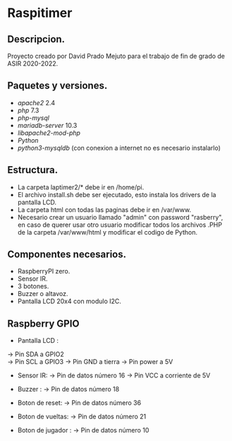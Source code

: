 # Raspitimer

## Descripcion.

Proyecto creado por David Prado Mejuto para el trabajo de fin de grado de ASIR 2020-2022.

## Paquetes y versiones.
- *apache2* 2.4
- *php* 7.3
- *php-mysql*
- *mariadb-server* 10.3
- *libapache2-mod-php*
- *Python*
- *python3-mysqldb* (con conexion a internet no es necesario instalarlo)

## Estructura.
- La carpeta laptimer2/* debe ir en /home/pi.
- El archivo install.sh debe ser ejecutado, esto instala los drivers de la pantalla LCD.
- La carpeta html con todas las paginas debe ir en /var/www.
- Necesario crear un usuario llamado "admin" con password "rasberry", en caso de querer usar otro usuario modificar todos los archivos .PHP de la carpeta /var/www/html y modificar el codigo de Python.

## Componentes necesarios.
- RaspberryPI zero.
- Sensor IR.
- 3 botones. 
- Buzzer o altavoz.
- Pantalla LCD 20x4 con modulo I2C.


## Raspberry GPIO
- Pantalla LCD : 

 -> Pin SDA a GPIO2  
 -> Pin SCL a GPIO3
 -> Pin GND a tierra
 -> Pin power a 5V
 
- Sensor IR: 
 -> Pin de datos número 16
 -> Pin VCC a corriente de 5V
 
- Buzzer : 
 -> Pin de datos número 18
 
- Boton  de reset: 
 -> Pin de datos número 36
 
- Boton  de vueltas: 
 -> Pin de datos número 21
 
- Boton de jugador : 
 -> Pin de datos número 10
